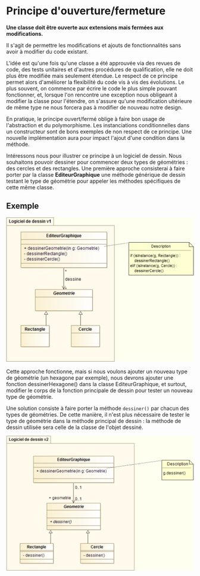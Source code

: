 # Principe d'ouverture/fermeture

**Une classe doit être ouverte aux extensions mais fermées aux modifications.**

Il s'agit de permettre les modifications et ajouts de fonctionnalités sans avoir à modifier du code existant.

L'idée est qu'une fois qu'une classe a été approuvée via des revues de code, des tests unitaires et d'autres procédures de qualification, elle ne doit plus être modifiée mais seulement étendue. Le respect de
ce principe permet alors d'améliorer la flexibilité du code vis à vis des évolutions.
Le plus souvent, on commence par écrire le code le plus simple pouvant fonctionner, et, lorsque l'on rencontre une exception nous obligeant à modifier la classe pour l'étendre, on s'assure qu'une modification
ultérieure de même type ne nous forcera pas à modifier de nouveau notre design.

En pratique, le principe ouvert/fermé oblige à faire bon usage de l'abstraction et du polymorphisme. Les instanciations conditionnelles dans un constructeur sont de bons exemples de non respect de ce principe.
Une nouvelle implémentation aura pour impact l'ajout d'une condition dans la méthode.

Intéressons nous pour illustrer ce principe à un logiciel de dessin. Nous souhaitons pouvoir dessiner pour
commencer deux types de géométries : des cercles et des rectangles. Une première approche consisterai à faire porter par la classe **EditeurGraphique** une méthode générique de dessin testant le type de géométrie pour appeler les méthodes spécifiques de cette même classe.

## Exemple

![Principe d'ouverture fermeture non respecté](img/solid_open-close_nok.png)

Cette approche fonctionne, mais si nous voulons ajouter un nouveau type de géométrie (un hexagone par exemple), nous devrons ajouter une fonction
dessinerHexagone() dans la classe EditeurGraphique, et surtout, modifier le corps de la fonction principale de dessin pour tester un nouveau type de géométrie.

Une solution consiste à faire porter la méthode ```dessiner()```
par chacun des types de géométries. De cette manière, il n'est plus nécessaire de tester le type de géométrie dans la méthode principal de dessin : la méthode de dessin utilisée sera celle de la classe de l'objet dessiné.

![Principe d'ouverture fermeture respecté](img/solid_open-close_ok.png)
